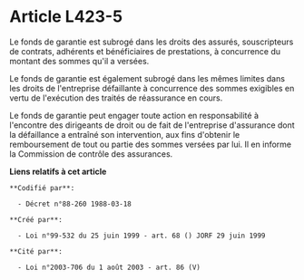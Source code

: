# Article L423-5

Le fonds de garantie est subrogé dans les droits des assurés, souscripteurs de contrats, adhérents et bénéficiaires de
prestations, à concurrence du montant des sommes qu'il a versées.

Le fonds de garantie est également subrogé dans les mêmes limites dans les droits de l'entreprise défaillante à concurrence
des sommes exigibles en vertu de l'exécution des traités de réassurance en cours.

Le fonds de garantie peut engager toute action en responsabilité à l'encontre des dirigeants de droit ou de fait de
l'entreprise d'assurance dont la défaillance a entraîné son intervention, aux fins d'obtenir le remboursement de tout ou
partie des sommes versées par lui. Il en informe la Commission de contrôle des assurances.

**Liens relatifs à cet article**

	**Codifié par**:

	  - Décret n°88-260 1988-03-18

	**Créé par**:

	  - Loi n°99-532 du 25 juin 1999 - art. 68 () JORF 29 juin 1999

	**Cité par**:

	  - Loi n°2003-706 du 1 août 2003 - art. 86 (V)
